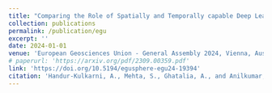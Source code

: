 ```yaml
---
title: "Comparing the Role of Spatially and Temporally capable Deep Learning Architectures in Rainfall Estimation: A Case Study over North East India"
collection: publications
permalink: /publication/egu
excerpt: ''
date: 2024-01-01
venue: 'European Geosciences Union - General Assembly 2024, Vienna, Austria'
# paperurl: 'https://arxiv.org/pdf/2309.00359.pdf'
link: 'https://doi.org/10.5194/egusphere-egu24-19394'
citation: 'Handur-Kulkarni, A., Mehta, S., Ghatalia, A., and Anilkumar, R.: Comparing the Role of Spatially and Temporally capable Deep Learning Architectures in Rainfall Estimation: A Case Study over North East India, EGU General Assembly 2024, Vienna, Austria, 14–19 Apr 2024, EGU24-19394, https://doi.org/10.5194/egusphere-egu24-19394, 2024.'
---
```

<!-- **Shannon’s communication theory** comprises three levels: **technical, semantic, and effectiveness**. While the technical and semantic levels have made substantial progress, the effectiveness levels, involving **receiver behavior, has been largely unaddressed.**

The paper introduces **Large Content and Behavior Models (LCBMs)** to bridge this gap by reintroducing **behavior tokens** into LLM training data. These models demonstrate generalization capabilities in **simulating and explaining receiver behavior**, understanding content, and **adapting to various behavior domains** using the Content Behavior Corpus (CBC). -->
